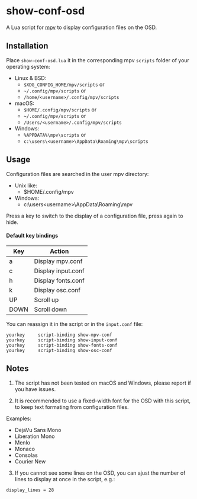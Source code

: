 # show-conf-osd

A Lua script for [mpv](https://mpv.io) to display configuration files on the OSD.

## Installation

Place `show-conf-osd.lua` it in the corresponding mpv `scripts` folder of your operating system:

* Linux & BSD:
  - `$XDG_CONFIG_HOME/mpv/scripts` or
  - `~/.config/mpv/scripts` or
  - `/home/<username>/.config/mpv/scripts`
* macOS:
  - `$HOME/.config/mpv/scripts` or
  - `~/.config/mpv/scripts` or
  - `/Users/<username>/.config/mpv/scripts`
* Windows:
  - `%APPDATA%\mpv\scripts` or
  - `c:\users\<username>\AppData\Roaming\mpv\scripts`

## Usage

Configuration files are searched in the user mpv directory:
* Unix like:
  - $HOME/.config/mpv
* Windows:
  -  c:\users\<username>\AppData\Roaming\mpv

Press a key to switch to the display of a configuration file, press again to hide.

#### Default key bindings

| Key   | Action |
| ---   | --- |
| a     | Display mpv.conf |
| c     | Display input.conf |
| h     | Display fonts.conf |
| k     | Display osc.conf |
| UP    | Scroll up |
| DOWN  | Scroll down |

You can reassign it in the script or in the `input.conf` file:

```
yourkey     script-binding show-mpv-conf
yourkey     script-binding show-input-conf
yourkey     script-binding show-fonts-conf
yourkey     script-binding show-osc-conf
```

## Notes

1. The script has not been tested on macOS and Windows, please report if you have issues.

2. It is recommended to use a fixed-width font for the OSD with this script, to keep text formating from configuration files.

Examples:

- DejaVu Sans Mono
- Liberation Mono
- Menlo
- Monaco
- Consolas
- Courier New

3. If you cannot see some lines on the OSD, you can ajust the number of lines to display at once in the script, e.g.:

```
display_lines = 28
```
